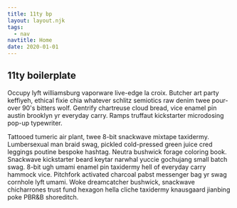 ```yaml
---
title: 11ty bp
layout: layout.njk
tags:
  - nav
navtitle: Home
date: 2020-01-01
---
```


## 11ty boilerplate

Occupy lyft williamsburg vaporware live-edge la croix. Butcher art party keffiyeh, ethical fixie chia whatever schlitz semiotics raw denim twee pour-over 90's bitters wolf. Gentrify chartreuse cloud bread, vice enamel pin austin brooklyn yr everyday carry. Ramps truffaut kickstarter microdosing pop-up typewriter.

Tattooed tumeric air plant, twee 8-bit snackwave mixtape taxidermy. Lumbersexual man braid swag, pickled cold-pressed green juice cred leggings poutine bespoke hashtag. Neutra bushwick forage coloring book. Snackwave kickstarter beard keytar narwhal yuccie gochujang small batch swag. 8-bit ugh umami enamel pin taxidermy hell of everyday carry hammock vice. Pitchfork activated charcoal pabst messenger bag yr swag cornhole lyft umami. Woke dreamcatcher bushwick, snackwave chicharrones trust fund hexagon hella cliche taxidermy knausgaard jianbing poke PBR&B shoreditch.
